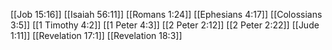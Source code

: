 [[Job 15:16]]
[[Isaiah 56:11]]
[[Romans 1:24]]
[[Ephesians 4:17]]
[[Colossians 3:5]]
[[1 Timothy 4:2]]
[[1 Peter 4:3]]
[[2 Peter 2:12]]
[[2 Peter 2:22]]
[[Jude 1:11]]
[[Revelation 17:1]]
[[Revelation 18:3]]
